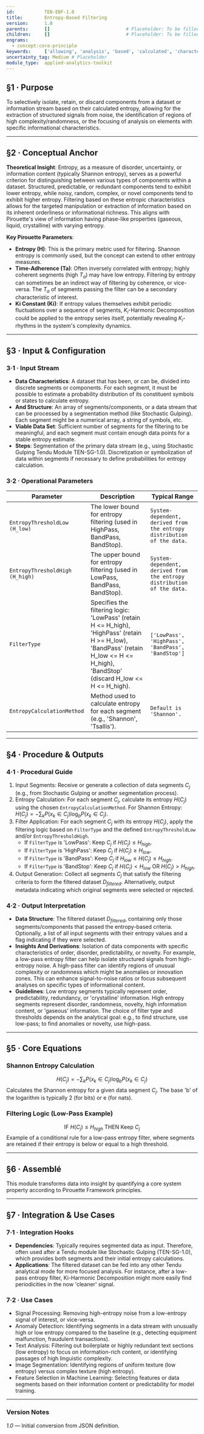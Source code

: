 ```yaml
---
id:           TEN-EBF-1.0
title:        Entropy-Based Filtering
version:      1.0
parents:      []                            # Placeholder: To be filled manually
children:     []                            # Placeholder: To be filled manually
engrams:
  - concept:core-principle
keywords:     ['allowing', 'analysis', 'based', 'calculated', 'characteristics', 'complexity']
uncertainty_tag: Medium # Placeholder
module_type:  applied-analytics-toolkit
---
```


## §1 · Purpose
To selectively isolate, retain, or discard components from a dataset or information stream based on their calculated entropy, allowing for the extraction of structured signals from noise, the identification of regions of high complexity/randomness, or the focusing of analysis on elements with specific informational characteristics.

---

## §2 · Conceptual Anchor
**Theoretical Insight**: Entropy, as a measure of disorder, uncertainty, or information content (typically Shannon entropy), serves as a powerful criterion for distinguishing between various types of components within a dataset. Structured, predictable, or redundant components tend to exhibit lower entropy, while noisy, random, complex, or novel components tend to exhibit higher entropy. Filtering based on these entropic characteristics allows for the targeted manipulation or extraction of information based on its inherent orderliness or informational richness. This aligns with Pirouette's view of information having phase-like properties (gaseous, liquid, crystalline) with varying entropy.

**Key Pirouette Parameters**:
* **Entropy (H)**: This is the primary metric used for filtering. Shannon entropy is commonly used, but the concept can extend to other entropy measures.
* **Time-Adherence (Ta)**: Often inversely correlated with entropy; highly coherent segments (high $T_a$) may have low entropy. Filtering by entropy can sometimes be an indirect way of filtering by coherence, or vice-versa. The $T_a$ of segments passing the filter can be a secondary characteristic of interest.
* **Ki Constant (Ki)**: If entropy values themselves exhibit periodic fluctuations over a sequence of segments, $K_i$-Harmonic Decomposition could be applied to the entropy series itself, potentially revealing $K_i$-rhythms in the system's complexity dynamics.

---

## §3 · Input & Configuration
### 3·1 · Input Stream
* **Data Characteristics**: A dataset that has been, or can be, divided into discrete segments or components. For each segment, it must be possible to estimate a probability distribution of its constituent symbols or states to calculate entropy.
* **And Structure**: An array of segments/components, or a data stream that can be processed by a segmentation method (like Stochastic Gulping). Each segment might be a numerical array, a string of symbols, etc.
* **Viable Data Set**: Sufficient number of segments for the filtering to be meaningful, and each segment must contain enough data points for a stable entropy estimate.
* **Steps**: Segmentation of the primary data stream (e.g., using Stochastic Gulping Tendu Module TEN-SG-1.0). Discretization or symbolization of data within segments if necessary to define probabilities for entropy calculation.

### 3·2 · Operational Parameters
| Parameter | Description | Typical Range |
|-----------|-------------|---------------|
| `EntropyThresholdLow (H_low)` | The lower bound for entropy filtering (used in HighPass, BandPass, BandStop). | `System-dependent, derived from the entropy distribution of the data.` |
| `EntropyThresholdHigh (H_high)` | The upper bound for entropy filtering (used in LowPass, BandPass, BandStop). | `System-dependent, derived from the entropy distribution of the data.` |
| `FilterType` | Specifies the filtering logic: 'LowPass' (retain H <= H_high), 'HighPass' (retain H >= H_low), 'BandPass' (retain H_low <= H <= H_high), 'BandStop' (discard H_low <= H <= H_high). | `['LowPass', 'HighPass', 'BandPass', 'BandStop']` |
| `EntropyCalculationMethod` | Method used to calculate entropy for each segment (e.g., 'Shannon', 'Tsallis'). | `Default is 'Shannon'.` |

---

## §4 · Procedure & Outputs
### 4·1 · Procedural Guide
1. Input Segments: Receive or generate a collection of data segments $C_j$ (e.g., from Stochastic Gulping or another segmentation process).
2. Entropy Calculation: For each segment $C_j$, calculate its entropy $H(C_j)$ using the chosen `EntropyCalculationMethod`. For Shannon Entropy: $H(C_j) = -\sum_k P(x_k \in C_j) \log_b P(x_k \in C_j)$.
3. Filter Application: For each segment $C_j$ with its entropy $H(C_j)$, apply the filtering logic based on `FilterType` and the defined `EntropyThresholdLow` and/or `EntropyThresholdHigh`.
    - If `FilterType` is 'LowPass': Keep $C_j$ if $H(C_j) \le H_{high}$.
    - If `FilterType` is 'HighPass': Keep $C_j$ if $H(C_j) \ge H_{low}$.
    - If `FilterType` is 'BandPass': Keep $C_j$ if $H_{low} \le H(C_j) \le H_{high}$.
    - If `FilterType` is 'BandStop': Keep $C_j$ if $H(C_j) < H_{low}$ OR $H(C_j) > H_{high}$.
4. Output Generation: Collect all segments $C_j$ that satisfy the filtering criteria to form the filtered dataset $D_{filtered}$. Alternatively, output metadata indicating which original segments were selected or rejected.

### 4·2 · Output Interpretation
* **Data Structure**: The filtered dataset $D_{filtered}$, containing only those segments/components that passed the entropy-based criteria. Optionally, a list of all input segments with their entropy values and a flag indicating if they were selected.
* **Insights And Derivations**: Isolation of data components with specific characteristics of order, disorder, predictability, or novelty. For example, a low-pass entropy filter can help isolate structured signals from high-entropy noise. A high-pass filter can identify regions of unusual complexity or randomness which might be anomalies or innovation zones. This can enhance signal-to-noise ratios or focus subsequent analyses on specific types of informational content.
* **Guidelines**: Low entropy segments typically represent order, predictability, redundancy, or 'crystalline' information. High entropy segments represent disorder, randomness, novelty, high information content, or 'gaseous' information. The choice of filter type and thresholds depends on the analytical goal: e.g., to find structure, use low-pass; to find anomalies or novelty, use high-pass.

---

## §5 · Core Equations
### Shannon Entropy Calculation
$$ H(C_j) = -\sum_k P(x_k \in C_j) \log_b P(x_k \in C_j) $$
Calculates the Shannon entropy for a given data segment $C_j$. The base 'b' of the logarithm is typically 2 (for bits) or e (for nats).

### Filtering Logic (Low-Pass Example)
$$ \text{IF } H(C_j) \le H_{high} \text{ THEN Keep } C_j $$
Example of a conditional rule for a low-pass entropy filter, where segments are retained if their entropy is below or equal to a high threshold.

---

## §6 · Assemblé
This module transforms data into insight by quantifying a core system property according to Pirouette Framework principles.

---

## §7 · Integration & Use Cases
### 7·1 · Integration Hooks
* **Dependencies**: Typically requires segmented data as input. Therefore, often used after a Tendu module like Stochastic Gulping (TEN-SG-1.0), which provides both segments and their initial entropy calculations.
* **Applications**: The filtered dataset can be fed into any other Tendu analytical mode for more focused analysis. For instance, after a low-pass entropy filter, Ki-Harmonic Decomposition might more easily find periodicities in the now 'cleaner' signal.

### 7·2 · Use Cases
* Signal Processing: Removing high-entropy noise from a low-entropy signal of interest, or vice-versa.
* Anomaly Detection: Identifying segments in a data stream with unusually high or low entropy compared to the baseline (e.g., detecting equipment malfunction, fraudulent transactions).
* Text Analysis: Filtering out boilerplate or highly redundant text sections (low entropy) to focus on information-rich content, or identifying passages of high linguistic complexity.
* Image Segmentation: Identifying regions of uniform texture (low entropy) versus complex texture (high entropy).
* Feature Selection in Machine Learning: Selecting features or data segments based on their information content or predictability for model training.

---

### Version Notes
*1.0* — Initial conversion from JSON definition.
